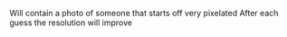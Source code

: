 Will contain a photo of someone that starts off very pixelated
After each guess the resolution will improve
